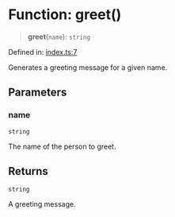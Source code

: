 # Function: greet()

> **greet**(`name`): `string`

Defined in:
[index.ts:7](https://github.com/The-Node-Forge/npm-template/blob/588fbec89942982a31ed4820701b6c6ecee0c8b6/src/index.ts#L7)

Generates a greeting message for a given name.

## Parameters

### name

`string`

The name of the person to greet.

## Returns

`string`

A greeting message.
